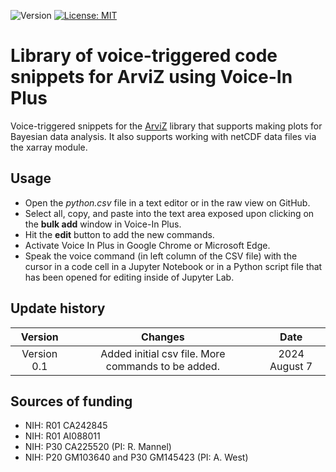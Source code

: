 ![Version](https://img.shields.io/static/v1?label=arviz-voice-in&message=0.1&color=brightcolor)
[![License: MIT](https://img.shields.io/badge/License-MIT-blue.svg)](https://opensource.org/licenses/MIT)


# Library of voice-triggered code snippets for ArviZ using Voice-In Plus

Voice-triggered snippets for the [ArviZ](https://www.arviz.org/en/latest/) library that supports making plots for Bayesian data analysis.
It also supports working with netCDF data files via the xarray module.


## Usage

- Open the *python.csv* file in a text editor or in the raw view on GitHub.
- Select all, copy, and paste into the text area exposed upon clicking on the **bulk add** window in Voice-In Plus.
- Hit the **edit** button to add the new commands.
- Activate Voice In Plus in Google Chrome or Microsoft Edge.
- Speak the voice command (in left column of the CSV file) with the cursor in a code cell in a Jupyter Notebook or in a Python script file that has been opened for editing inside of Jupyter Lab.


## Update history

|Version      | Changes                                                                                                                                    | Date                 |
|:-----------:|:------------------------------------------------------------------------------------------------------------------------------------------:|:--------------------:|
| Version 0.1 |   Added initial csv file. More commands to be added.                                                                                       | 2024 August 7        |

## Sources of funding

- NIH: R01 CA242845
- NIH: R01 AI088011
- NIH: P30 CA225520 (PI: R. Mannel)
- NIH: P20 GM103640 and P30 GM145423 (PI: A. West)
